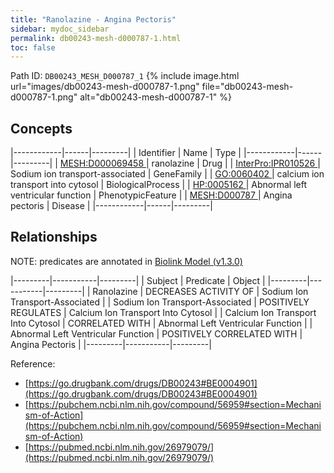 ```yaml
---
title: "Ranolazine - Angina Pectoris"
sidebar: mydoc_sidebar
permalink: db00243-mesh-d000787-1.html
toc: false 
---
```



Path ID: `DB00243_MESH_D000787_1`
{% include image.html url="images/db00243-mesh-d000787-1.png" file="db00243-mesh-d000787-1.png" alt="db00243-mesh-d000787-1" %}

## Concepts

|------------|------|---------|
| Identifier | Name | Type    |
|------------|------|---------|
| <a href="https://identifiers.org/MESH:D000069458">MESH:D000069458 </a> | ranolazine | Drug |
| <a href="https://identifiers.org/InterPro:IPR010526">InterPro:IPR010526 </a> | Sodium ion transport-associated | GeneFamily |
| <a href="https://identifiers.org/GO:0060402">GO:0060402 </a> | calcium ion transport into cytosol | BiologicalProcess |
| <a href="https://identifiers.org/HP:0005162">HP:0005162 </a> | Abnormal left ventricular function | PhenotypicFeature |
| <a href="https://identifiers.org/MESH:D000787">MESH:D000787 </a> | Angina pectoris | Disease |
|------------|------|---------|

## Relationships


NOTE: predicates are annotated in <a href="https://github.com/biolink/biolink-model/releases/tag/v1.3.0">Biolink Model (v1.3.0)</a>

|---------|-----------|---------|
| Subject | Predicate | Object  |
|---------|-----------|---------|
| Ranolazine | DECREASES ACTIVITY OF | Sodium Ion Transport-Associated |
| Sodium Ion Transport-Associated | POSITIVELY REGULATES | Calcium Ion Transport Into Cytosol |
| Calcium Ion Transport Into Cytosol | CORRELATED WITH | Abnormal Left Ventricular Function |
| Abnormal Left Ventricular Function | POSITIVELY CORRELATED WITH | Angina Pectoris |
|---------|-----------|---------|

Reference: 
  - [https://go.drugbank.com/drugs/DB00243#BE0004901](https://go.drugbank.com/drugs/DB00243#BE0004901)
  - [https://pubchem.ncbi.nlm.nih.gov/compound/56959#section=Mechanism-of-Action](https://pubchem.ncbi.nlm.nih.gov/compound/56959#section=Mechanism-of-Action)
  - [https://pubmed.ncbi.nlm.nih.gov/26979079/](https://pubmed.ncbi.nlm.nih.gov/26979079/)
